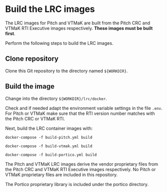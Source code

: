 # Build the LRC images

The LRC images for Pitch and VTMaK are built from the Pitch CRC and VTMaK RTI Executive images respectively. **These images must be built first**.

Perform the following steps to build the LRC images.

## Clone repository

Clone this Git repository to the directory named `${WORKDIR}`.

## Build the image

Change into the directory `${WORKDIR}/lrc/docker`.

Check and if needed adapt the environment variable settings in the file `.env`. For Pitch or VTMaK make sure that the RTI version number matches with the Pitch CRC or VTMaK RTI.

Next, build the LRC container images with:

````
docker-compose -f build-pitch.yml build

docker-compose -f build-vtmak.yml build

docker-compose -f build-portico.yml build
````

The Pitch and VTMaK LRC images derive the vendor proprietary files from the Pitch CRC and VTMaK RTI Executive images respectively. No Pitch or VTMaK proprietary files are included in this repository.

The Portico proprietary library is included under the portico directory.

